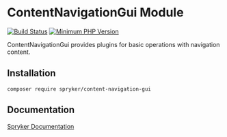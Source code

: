 # ContentNavigationGui Module
[![Build Status](https://travis-ci.org/spryker/content-navigation-gui.svg)](https://travis-ci.org/spryker/content-navigation-gui)
[![Minimum PHP Version](https://img.shields.io/badge/php-%3E%3D%207.2-8892BF.svg)](https://php.net/)

ContentNavigationGui provides plugins for basic operations with navigation content.

## Installation

```
composer require spryker/content-navigation-gui
```

## Documentation

[Spryker Documentation](https://academy.spryker.com/developing_with_spryker/module_guide/modules.html)
